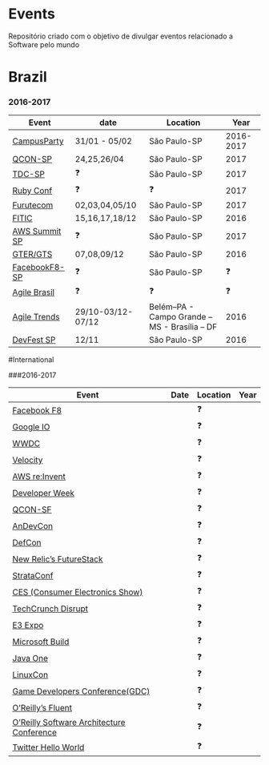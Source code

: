 # Events

Repositório criado com o objetivo de divulgar eventos relacionado a Software pelo mundo

# Brazil

### 2016-2017
Event | date | Location | Year
---- | ----| ----| ----|
[CampusParty](http://brasil.campus-party.org/)|31/01 - 05/02|São Paulo-SP|2016-2017|
[QCON-SP](http://qconsp.com/)|24,25,26/04|São Paulo-SP|2017|
[TDC-SP](http://www.thedevelopersconference.com.br/)|:question:|São Paulo-SP|2017|
[Ruby Conf](http://www.rubyconf.com.br/)|:question:|:question:|2017|
[Furutecom](http://futurecom.com.br)|02,03,04,05/10|São Paulo-SP|2017|
[FITIC](http://fitic.com.br/)|15,16,17,18/12|São Paulo-SP|2016|
[AWS Summit SP](https://aws.amazon.com/pt/summits/sao-paulo/)|:question:|São Paulo-SP|2017|
[GTER/GTS](http://gtergts.nic.br/)|07,08,09/12|São Paulo-SP|2016|
[FacebookF8-SP](https://www.fbf8.com/)|:question:|São Paulo-SP|:question:|2017|
[Agile Brasil](http://www.agilebrazil.com/2016/en/home-en/)|:question:|:question:|:question:|2017
[Agile Trends](https://agiletrendsbr.com/)|29/10-03/12-07/12|Belém–PA - Campo Grande – MS - Brasília – DF|2016
[DevFest SP](https://sp.devfest.com.br/)|12/11|São Paulo-SP|2016

#International

###2016-2017

Event | Date | Location | Year
---- | ----| ----| ----|
[Facebook F8](https://www.fbf8.com/)||:question:
[Google IO]()||:question:
[WWDC]()||:question:
[Velocity]()||:question:
[AWS re:Invent]()||:question:
[Developer Week]()||:question:
[QCON-SF]()||:question:
[AnDevCon]()||:question:
[DefCon]()||:question:
[New Relic’s FutureStack]()||:question:
[StrataConf]()||:question:
[CES (Consumer Electronics Show)]()||:question:
[TechCrunch Disrupt]()||:question:
[E3 Expo]()||:question:
[Microsoft Build]()||:question:
[Java One]()||:question:
[LinuxCon]()||:question:
[Game Developers Conference(GDC)]()||:question:
[O’Reilly’s Fluent]()||:question:
[O’Reilly Software Architecture Conference]()||:question:
[Twitter Hello World]()||:question:
